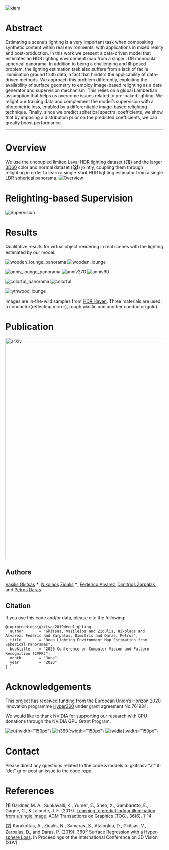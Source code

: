 ![kiara](./assets/gifs/kiara.gif)

# Abstract

Estimating a scene’s lighting is a very important task when compositing synthetic content within real environments, with applications in  mixed reality and post-production.
In this work we present a data-driven model that estimates an HDR lighting environment map from a single LDR monocular spherical panorama.
In addition to being a challenging and ill-posed problem, the lighting estimation task also suffers from a lack of facile illumination ground truth data,  a fact that hinders the applicability of data-driven methods.
We approach this problem differently, exploiting  the  availability  of  surface  geometry  to  employ image-based relighting as a data generator and supervision mechanism.
This relies on a global Lambertian assumption that helps us overcome issues related to pre-baked lighting.
We relight our training data and complement the model’s supervision with a photometric loss, enabled by a differentiable image-based relighting technique.
Finally, since we predict spherical spectral coefficients, we show that by imposing a distribution prior on the predicted coefficients, we can greatly boost performance

___

# Overview
We use the uncoupled limited Laval HDR lighting dataset (__\[[1](#Laval)\]__) and the larger [3D60](https://vcl3d.github.io/3D60) color and normal dataset (__\[[2](#HyperSphere)\]__) jointly, coupling them through relighting in order to learn a single-shot HDR lighting estimator from a single LDR spherical panorama. 
![Overview](./assets/images/introduction.png)


# Relighting-based Supervision
![Supervision](./assets/images/supervision2.png)


# Results
Qualitative results for virtual object rendering in real scenes with the lighting estimated by our model.

![wooden_lounge_panorama](./assets/images/wooden_lounge.jpg)
![wooden_lounge](./assets/gifs/wooden_gif.gif) 

![anniv_lounge_panorama](./assets/images/anniv_lounge.jpg)
![anniv270](./assets/gifs/anniv270.gif)
![anniv90](./assets/gifs/anniv70.gif)

![colorful_panorama](./assets/images/colorful_studio.jpg)
![colorful](./assets/gifs/colorful.gif)

![lythwood_lounge](./assets/gifs/lythwood.gif)

Images are in-the-wild samples from [HDRiHaven](https://hdrihaven.com/). Three materials are used: a conductor(reflecting mirror), rough plastic and another conductor(gold).

# Publication
<a href="https://arxiv.org/"><img src="./assets/images/paper_image.png" width="700" title="arXiv paper link" alt="arXiv"/></a>

## Authors
[Vasilis Gkitsas](https://github.com/VasilisGks) __\*__, [Nikolaos](https://github.com/zokin) [Zioulis](https://github.com/zuru) __\*__, [Federico Alvarez](https://www.researchgate.net/profile/Federico_Alvarez3), [Dimitrios Zarpalas](https://www.iti.gr/iti/people/Dimitrios_Zarpalas.html), and [Petros Daras](https://www.iti.gr/iti/people/Petros_Daras.html)

## Citation
If you use this code and/or data, please cite the following:
```
@inproceedings{gkitsas2019deeplighting,
  author       = "Gkitsas, Vasileios and Zioulis, Nikolaos and Alvarez, Federic and Zarpalas, Dimitris and Daras, Petros",
  title        = "Deep Lighting Environment Map Estimation from Spherical Panoramas",
  booktitle    = "2020 Conference on Computer Vision and Pattern Recognition (CVPR)",
  month        = "June",
  year         = "2020"
}
```


# Acknowledgements
This project has received funding from the European Union’s Horizon 2020 innovation programme [Hyper360](https://hyper360.eu/) under grant agreement No 761934.

 We would like to thank NVIDIA for supporting our research with GPU donations through the NVIDIA GPU Grant Program.

![eu](./assets/images/eu.png){:width="150px"} ![h360](./assets/images/h360.png){:width="150px"} ![nvidia](./assets/images/nvidia.jpg){:width="150px"}

# Contact
Please direct any questions related to the code & models to gkitsasv “at” iti “dot” gr or post an issue to the code [repo](https://github.com/VCL3D/DeepPanoramaLighting).

# References
<a name="Laval"/>__\[1\]__ Gardner, M. A., Sunkavalli, K., Yumer, E., Shen, X., Gambaretto, E., Gagné, C., & Lalonde, J. F. (2017). [Learning to predict indoor illumination from a single image.](https://arxiv.org/pdf/1704.00090.pdf) ACM Transactions on Graphics (TOG), 36(6), 1-14.

<a name="HyperSphere"/>__\[[2](https://vcl3d.github.io/HyperSphereSurfaceRegression/)\]__ Karakottas, A., Zioulis, N., Samaras, S., Ataloglou, D., Gkitsas, V., Zarpalas, D., and Daras, P. (2019). [360<sup>o</sup> Surface Regression with a Hyper-sphere Loss](https://arxiv.org/pdf/1909.07043.pdf). In Proceedings of the International Conference on 3D Vision (3DV).

